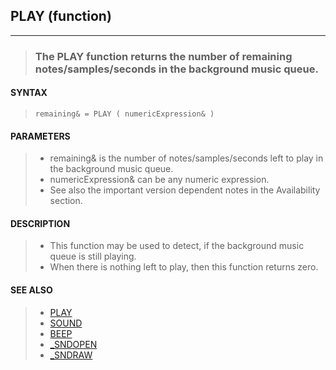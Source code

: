 ## PLAY (function)
---
<blockquote>

### The PLAY function returns the number of remaining notes/samples/seconds in the background music queue.

</blockquote>

#### SYNTAX

<blockquote>

`remaining& = PLAY ( numericExpression& )`

</blockquote>

#### PARAMETERS

<blockquote>

* remaining& is the number of notes/samples/seconds left to play in the background music queue.
* numericExpression& can be any numeric expression.
* See also the important version dependent notes in the Availability section.

</blockquote>

#### DESCRIPTION

<blockquote>

* This function may be used to detect, if the background music queue is still playing.
* When there is nothing left to play, then this function returns zero.


</blockquote>

#### SEE ALSO

<blockquote>

* [PLAY](./PLAY.md)
* [SOUND](./SOUND.md)
* [BEEP](./BEEP.md)
* [_SNDOPEN](./_SNDOPEN.md)
* [_SNDRAW](./_SNDRAW.md)

</blockquote>
